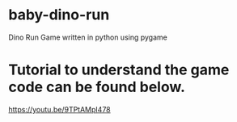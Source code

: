 # baby-dino-run
Dino Run Game written in python using pygame

# Tutorial to understand the game code can be found below.
https://youtu.be/9TPtAMpI478
